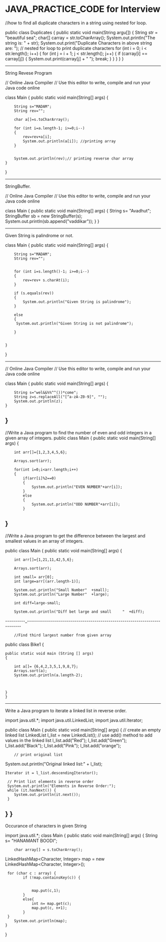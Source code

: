 # JAVA_PRACTICE_CODE for Interview

//how to find all duplicate characters in a string using nested for loop.

public class Duplicates {
	   public static void main(String argu[]) {
	      String str = "beautiful sea";
	      char[] carray = str.toCharArray();
	      System.out.println("The string is: " + str);
	      System.out.print("Duplicate Characters in above string are: ");
		  // nested for loop to print duplicate characters
	      for (int i = 0; i < str.length(); i++) {
	         for (int j = i + 1; j < str.length(); j++) {
	            if (carray[i] == carray[j]) {
	               System.out.print(carray[j] + " ");
	               break;
	            }
	         }
	      }
	   }
	}
_______________________________________________________________________________________________________________________________________________________

String Revese Program

// Online Java Compiler
// Use this editor to write, compile and run your Java code online

class Main {
    public static void main(String[] args) {
        
        String s="MADAM";
        String rev="";
        
        char a[]=s.toCharArray();
        
        for (int i=a.length-1; i>=0;i--)
        {
            rev=rev+a[i];
            System.out.println(a[i]); //printing array
        }
        
        
        System.out.println(rev);// printing reverse char array
    }
}
_______________________________________________________________________________________________________________________________________________________

StringBuffer.

// Online Java Compiler
// Use this editor to write, compile and run your Java code online

class Main {
    public static void main(String[] args) {
        String s= "Avadhut";
        StringBuffer sb = new StringBuffer(s);
        System.out.println(sb.append("vaddikar"));
    }
}
_______________________________________________________________________________________________________________________________________________________

Given String is palindrome or not.

class Main {
    public static void main(String[] args) {
        
        String s="MADAM";
        String rev="";
        

        for (int i=s.length()-1; i>=0;i--)
        {
            rev=rev+ s.charAt(i);
        }
        
        if (s.equals(rev))
        {
            System.out.println("Given String is palindrome");
        }
        
        else 
        {
         System.out.println("Given String is not palindrome");

        }
        
       
    }
}

_______________________________________________________________________________________________________________________________________________________
// Online Java Compiler
// Use this editor to write, compile and run your Java code online

class Main {
    public static void main(String[] args) {
        
        String s="wel&&%%^^())*come";
        String z=s.replaceAll("[^a-zA-Z0-9]", "");
        System.out.println(z);
    }
}
-----------------------------------------------------------------------------------------------
//Write a Java program to find the number of even and odd integers in a given array of integers.
public class Main
{
	public static void main(String[] args) {
		
		int arr[]={1,2,3,4,5,6};
		
		Arrays.sort(arr);
		
		for(int i=0;i<arr.length;i++)
		{
		    if(arr[i]%2==0)
		    {
		        System.out.println("EVEN NUMBER"+arr[i]);
		    }
		    else
		    {
		        System.out.println("ODD NUMBER"+arr[i]);
		    }
}
-------------------------------------------------------------------------
//Write a Java program to get the difference between the largest and smallest values in an array of integers.

public class Main
{
	public static void main(String[] args) {
		
		int arr[]={1,21,11,42,5,6};
		
		Arrays.sort(arr);
		
		int small= arr[0];
		int large=arr[(arr.length-1)];
		
		System.out.println("Small Number"  +small);
        System.out.println("Large Number"  +large);
        
        int diff=large-small;
        
        System.out.println("Diff bet large and small     "  +diff);
		
----------_---------------------------------------------------------------------------
		
		//Find third largest number from given array
public class Bike1 {
	
	public static void main (String [] args)
	{

		int a[]= {6,4,2,3,5,1,9,8,7};
		Arrays.sort(a);
		System.out.println(a.length-2);
	
		
	
	}  
	}
-------------------------------------------------------------------------

Write a Java program to iterate a linked list in reverse order.


import java.util.*;
import java.util.LinkedList;
import java.util.Iterator;

public class Main
{
	public static void main(String[] args) {
 // create an empty linked list
     LinkedList<String> l_list = new LinkedList<String>();
   // use add() method to add values in the linked list
          l_list.add("Red");
          l_list.add("Green");
          l_list.add("Black");
          l_list.add("Pink");
          l_list.add("orange");
      
        // print original list
   System.out.println("Original linked list:" + l_list);  
 
    Iterator it = l_list.descendingIterator();

     // Print list elements in reverse order
     System.out.println("Elements in Reverse Order:");
     while (it.hasNext()) {
        System.out.println(it.next());
     }
  }
}
---------------------------------------------------------------------------------------------------------------------------------------------------------------------------------------------------------------------------
Occurance of characters in given String


import java.util.*;
class Main {
    public static void main(String[] args) {
        String s= "HANAMANT BOODI";
        
        char array[] = s.toCharArray();
        
LinkedHashMap<Character, Integer> map = new LinkedHashMap<Character, Integer>();

     for (char c : array) {
            if (!map.containsKey(c)) {
 
              
                map.put(c,1);
            }
            else{
                int n= map.get(c);
                map.put(c, n+1);
            }
     }
        System.out.println(map);
    }
}


